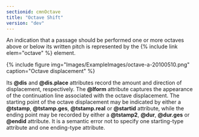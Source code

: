```yaml
---
sectionid: cmnOctave
title: "Octave Shift"
version: "dev"
---
```


An indication that a passage should be performed one or more octaves above or below its written pitch is represented by the {% include link elem="octave" %} element.

{% include figure img="Images/ExampleImages/octave-a-20100510.png" caption="Octave displacement" %}

Its **@dis** and **@dis.place** attributes record the amount and direction of displacement, respectively. The **@lform** attribute captures the appearance of the continuation line associated with the octave displacement. The starting point of the octave displacement may be indicated by either a **@tstamp**, **@tstamp.ges**, **@tstamp.real** or **@startid** attribute, while the ending point may be recorded by either a **@tstamp2**, **@dur**, **@dur.ges** or **@endid** attribute. It is a semantic error not to specify one starting-type attribute and one ending-type attribute.
